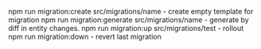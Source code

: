 npm run migration:create src/migrations/name - create empty template for migration
npm run migration:generate src/migrations/name - generate by diff in entity changes.
npm run migration:up src/migrations/test - rollout
npm run migration:down - revert last migration
